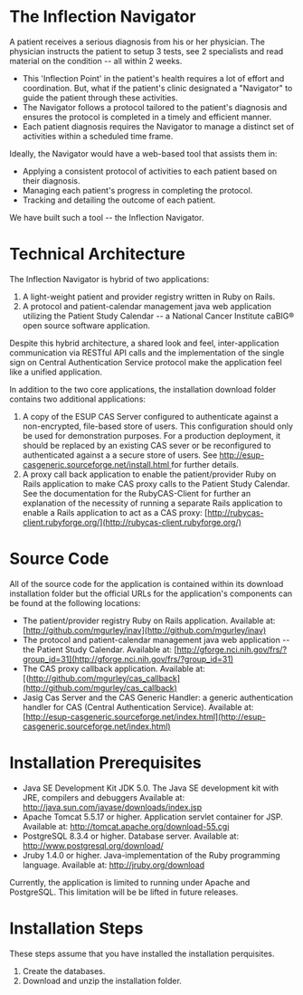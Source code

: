 # The Inflection Navigator

A patient receives a serious diagnosis from his or her physician. The physician instructs the patient to setup 3 tests, see 2 specialists and read material on the condition -- all within 2 weeks.

- This 'Inflection Point' in the patient's health requires a lot of effort and coordination.  But, what if the patient's clinic designated a "Navigator" to guide the patient through these activities.
- The Navigator follows a protocol tailored to the patient's diagnosis and ensures the protocol is completed in a timely and efficient manner.
- Each patient diagnosis requires the Navigator to manage a distinct set of activities within a scheduled time frame.

Ideally, the Navigator would have a web-based tool that assists them in:

- Applying a consistent protocol of activities to each patient based on their diagnosis.
- Managing each patient's progress in completing the protocol.
- Tracking and detailing the outcome of each patient.

We have built such a tool -- the Inflection Navigator.

# Technical Architecture

The Inflection Navigator is hybrid of two applications:

1. A light-weight patient and provider registry written in Ruby on Rails.
1. A protocol and patient-calendar management java web application utilizing the Patient Study Calendar -- a National Cancer Institute caBIG® open source software application.

Despite this hybrid architecture, a shared look and feel, inter-application communication via RESTful API calls and the implementation of the single sign on Central Authentication Service protocol make the application feel like a unified application.

In addition to the two core applications, the installation download folder contains two additional applications:

1.  A copy of the ESUP CAS Server configured to authenticate against a non-encrypted, file-based store of users.  This configuration should only be used for demonstration purposes.  For a production deployment, it should be replaced by an existing  CAS sever or be reconfigured to authenticated against a a secure store of users.  See [http://esup-casgeneric.sourceforge.net/install.html ](http://esup-casgeneric.sourceforge.net/install.html) for further details.
1.  A proxy call back application to enable the patient/provider Ruby on Rails application to make CAS proxy calls to the Patient Study Calendar.  See the documentation for the RubyCAS-Client for further an explanation of the necessity of running a separate Rails application to enable a Rails application to act as a CAS proxy: [http://rubycas-client.rubyforge.org/](http://rubycas-client.rubyforge.org/)

# Source Code

All of the source code for the application is contained within its download installation folder but the official URLs for the application's components can be found at the following locations:

- The patient/provider registry Ruby on Rails application.  Available at: [http://github.com/mgurley/inav](http://github.com/mgurley/inav)
- The protocol and patient-calendar management java web application -- the Patient Study Calendar.  Available at: [http://gforge.nci.nih.gov/frs/?group_id=31](http://gforge.nci.nih.gov/frs/?group_id=31)
- The CAS proxy callback application.  Available at: [(http://github.com/mgurley/cas_callback](http://github.com/mgurley/cas_callback)
- Jasig Cas Server and the CAS Generic Handler: a generic authentication handler for CAS (Central Authentication Service).  Available at: [http://esup-casgeneric.sourceforge.net/index.html](http://esup-casgeneric.sourceforge.net/index.html)

# Installation Prerequisites

- Java SE Development Kit	JDK 5.0.  The Java SE development kit with JRE, compilers and debuggers  Available at: http://java.sun.com/javase/downloads/index.jsp
- Apache Tomcat 5.5.17 or higher.  Application servlet container for JSP.  Available at: http://tomcat.apache.org/download-55.cgi
- PostgreSQL 8.3.4 or higher.  Database server.  Available at: http://www.postgresql.org/download/
- Jruby 1.4.0 or higher.  Java-implementation of the Ruby programming language.  Available at: http://jruby.org/download

Currently, the application is limited to running under Apache and PostgreSQL.  This limitation will be be lifted in future releases.

# Installation Steps

These steps assume that you have installed the installation perquisites.

1. Create the databases.
1. Download and unzip the installation folder.

